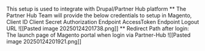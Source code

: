This setup is used to integrate with Drupal/Partner Hub platform
** The Partner Hub Team will provide the below credentials to setup in Magento,
    Client ID
	Client Secret
	Authorization Endpoint
	AccessToken Endpoint
	Logout URL
	![[Pasted image 20250124201738.png]]
	** Redirect Path after login: The launch page of Magento portal when login via Partner-Hub
	 ![[Pasted image 20250124201921.png]]